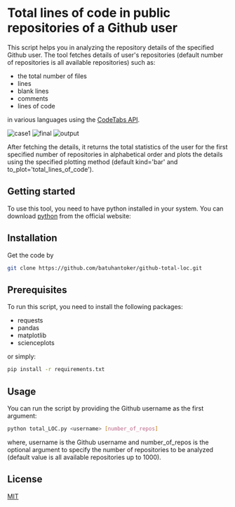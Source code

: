 # Total lines of code in public repositories of a Github user

This script helps you in analyzing the repository details of the specified Github user. The tool fetches details of user's repositories (default number of repositories is all available repositories) such as: 
* the total number of files
* lines
* blank lines
* comments 
* lines of code 

in various languages using the [CodeTabs API](https://codetabs.com/). 

![case1](https://user-images.githubusercontent.com/55883119/215811615-944ec762-c016-4c5d-9660-d72e699fc862.png)
![final](https://user-images.githubusercontent.com/55883119/215811629-7e092b12-7114-49fd-bf67-654578561ac9.png)
![output](https://user-images.githubusercontent.com/55883119/215811642-ad89588f-6036-4be1-9ed9-da68d03bec4d.png)


After fetching the details, it returns the total statistics of the user for the first specified number of repositories in alphabetical order and plots the details using the specified plotting method (default kind='bar' and to_plot='total_lines_of_code').

## Getting started

To use this tool, you need to have python installed in your system. You can download [python](https://www.python.org/downloads/) from the official website: 

## Installation

Get the code by

```sh
git clone https://github.com/batuhantoker/github-total-loc.git
```
    

## Prerequisites

To run this script, you need to install the following packages:

* requests
* pandas
* matplotlib
* scienceplots

or simply:
```sh
pip install -r requirements.txt
```
## Usage

You can run the script by providing the Github username as the first argument:

```sh
python total_LOC.py <username> [number_of_repos]
```

where, username is the Github username and number_of_repos is the optional argument to specify the number of repositories to be analyzed (default value is all available repositories up to 1000).


## License

[MIT](https://choosealicense.com/licenses/mit/)
